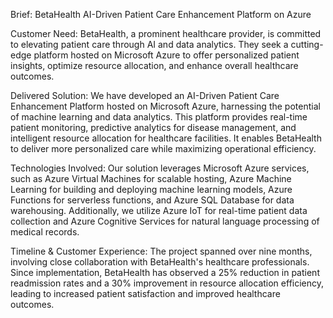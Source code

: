 Brief: BetaHealth AI-Driven Patient Care Enhancement Platform on Azure

Customer Need:
BetaHealth, a prominent healthcare provider, is committed to elevating patient care through AI and data analytics. They seek a cutting-edge platform hosted on Microsoft Azure to offer personalized patient insights, optimize resource allocation, and enhance overall healthcare outcomes.

Delivered Solution:
We have developed an AI-Driven Patient Care Enhancement Platform hosted on Microsoft Azure, harnessing the potential of machine learning and data analytics. This platform provides real-time patient monitoring, predictive analytics for disease management, and intelligent resource allocation for healthcare facilities. It enables BetaHealth to deliver more personalized care while maximizing operational efficiency.

Technologies Involved:
Our solution leverages Microsoft Azure services, such as Azure Virtual Machines for scalable hosting, Azure Machine Learning for building and deploying machine learning models, Azure Functions for serverless functions, and Azure SQL Database for data warehousing. Additionally, we utilize Azure IoT for real-time patient data collection and Azure Cognitive Services for natural language processing of medical records.

Timeline & Customer Experience:
The project spanned over nine months, involving close collaboration with BetaHealth's healthcare professionals. Since implementation, BetaHealth has observed a 25% reduction in patient readmission rates and a 30% improvement in resource allocation efficiency, leading to increased patient satisfaction and improved healthcare outcomes.